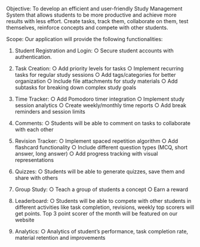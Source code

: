 Objective:
To develop an efficient and user-friendly Study Management System that allows students to be
more productive and achieve more results with less effort. Create tasks, track them, collaborate
on them, test themselves, reinforce concepts and compete with other students.

Scope:
Our application will provide the following functionalities:
1. Student Registration and Login:
○ Secure student accounts with authentication.
2. Task Creation:
○ Add priority levels for tasks
○ Implement recurring tasks for regular study sessions
○ Add tags/categories for better organization
○ Include file attachments for study materials
○ Add subtasks for breaking down complex study goals
3. Time Tracker:
○ Add Pomodoro timer integration
○ Implement study session analytics
○ Create weekly/monthly time reports
○ Add break reminders and session limits
4. Comments:
○ Students will be able to comment on tasks to collaborate with each other
5. Revision Tracker:
○ Implement spaced repetition algorithm
○ Add flashcard functionality
○ Include different question types (MCQ, short answer, long answer)
○ Add progress tracking with visual representations
6. Quizzes:
○ Students will be able to generate quizzes, save them and share with others
7. Group Study:
○ Teach a group of students a concept
○ Earn a reward

8. Leaderboard:
○ Students will be able to compete with other students in different activities like task
completion, revisions, weekly top scorers will get points. Top 3 point scorer of the
month will be featured on our website

9. Analytics:
○ Analytics of student’s performance, task completion rate, material retention and
improvements